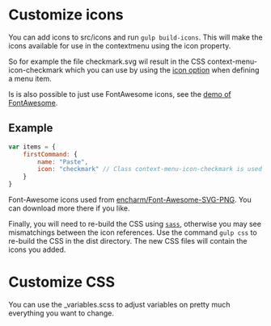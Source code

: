 # Customize icons

You can add icons to src/icons and run ``gulp build-icons``. This will make the icons available for use in the contextmenu using the icon property.

So for example the file checkmark.svg wil result in the CSS context-menu-icon-checkmark which you can use by using the [icon option](items#icon) when defining a menu item.

Is is also possible to just use FontAwesome icons, see the [demo of FontAwesome](https://swisnl.github.io/jQuery-contextMenu/demo/fontawesome-icons). 

## Example

```javascript
var items = {
    firstCommand: {        
        name: "Paste",
        icon: "checkmark" // Class context-menu-icon-checkmark is used on the menu item. This is generated from checkmark.svg
    }
}
```

Font-Awesome icons used from [encharm/Font-Awesome-SVG-PNG](https://github.com/encharm/Font-Awesome-SVG-PNG). You can download more there if you like.

Finally, you will need to re-build the CSS using [`sass`](http://sass-lang.com), otherwise you may see mismatchings between the icon references. Use the command ``gulp css`` to re-build the CSS in the dist directory. The new CSS files will contain the icons you added.

# Customize CSS

You can use the _variables.scss to adjust variables on pretty much everything you want to change.
